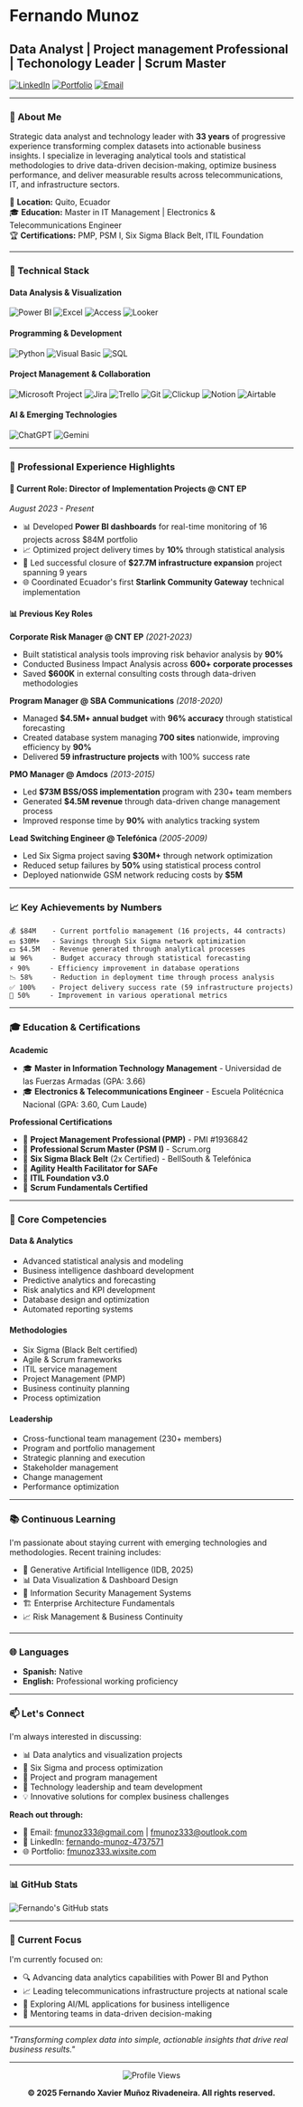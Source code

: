 # Fernando Munoz

## Data Analyst | Project management Professional | Techonology Leader | Scrum Master

[![LinkedIn](https://img.shields.io/badge/LinkedIn-Connect-blue?style=flat&logo=linkedin)](https://www.linkedin.com/in/fernando-munoz-4737571)
[![Portfolio](https://img.shields.io/badge/Portfolio-Visit-green?style=flat&logo=web)](https://fmunoz333.wixsite.com/project-manager)
[![Email](https://img.shields.io/badge/Email-Contact-red?style=flat&logo=gmail)](mailto:fmunoz333@gmail.com)

---

### 👋 About Me

Strategic data analyst and technology leader with **33 years** of progressive experience transforming complex datasets into actionable business insights. I specialize in leveraging analytical tools and statistical methodologies to drive data-driven decision-making, optimize business performance, and deliver measurable results across telecommunications, IT, and infrastructure sectors.

📍 **Location:** Quito, Ecuador  
🎓 **Education:** Master in IT Management | Electronics & Telecommunications Engineer  
🏆 **Certifications:** PMP, PSM I, Six Sigma Black Belt, ITIL Foundation

---

### 🔧 Technical Stack

#### Data Analysis & Visualization
![Power BI](https://img.shields.io/badge/Power_BI-F2C811?style=flat&logo=powerbi&logoColor=black)
![Excel](https://img.shields.io/badge/Excel-217346?style=flat&logo=microsoft-excel&logoColor=white)
![Access](https://img.shields.io/badge/Access-A4373A?style=flat&logo=microsoft-access&logoColor=white)
![Looker](https://img.shields.io/badge/Looker-4285F4?style=flat&logo=looker&logoColor=white)

#### Programming & Development
![Python](https://img.shields.io/badge/Python-3776AB?style=flat&logo=python&logoColor=white)
![Visual Basic](https://img.shields.io/badge/Visual_Basic-512BD4?style=flat&logo=.net&logoColor=white)
![SQL](https://img.shields.io/badge/SQL-4479A1?style=flat&logo=mysql&logoColor=white)

#### Project Management & Collaboration
![Microsoft Project](https://img.shields.io/badge/MS_Project-217346?style=flat&logo=microsoft&logoColor=white)
![Jira](https://img.shields.io/badge/Jira-0052CC?style=flat&logo=jira&logoColor=white)
![Trello](https://img.shields.io/badge/Trello-0052CC?style=flat&logo=trello&logoColor=white)
![Git](https://img.shields.io/badge/Git-F05032?style=flat&logo=git&logoColor=white)
![Clickup](https://img.shields.io/badge/Clickup-blue)
![Notion](https://img.shields.io/badge/Notion-black)
![Airtable](https://img.shields.io/badge/Airtable-red)

#### AI & Emerging Technologies
![ChatGPT](https://img.shields.io/badge/ChatGPT-74aa9c?style=flat&logo=openai&logoColor=white)
![Gemini](https://img.shields.io/badge/Gemini-8E75B2?style=flat&logo=google&logoColor=white)

---

### 💼 Professional Experience Highlights

#### 🏢 Current Role: Director of Implementation Projects @ CNT EP
*August 2023 - Present*

- 📊 Developed **Power BI dashboards** for real-time monitoring of 16 projects across $84M portfolio
- 📈 Optimized project delivery times by **10%** through statistical analysis
- 🎯 Led successful closure of **$27.7M infrastructure expansion** project spanning 9 years
- 🌐 Coordinated Ecuador's first **Starlink Community Gateway** technical implementation

#### 📊 Previous Key Roles

**Corporate Risk Manager @ CNT EP** *(2021-2023)*
- Built statistical analysis tools improving risk behavior analysis by **90%**
- Conducted Business Impact Analysis across **600+ corporate processes**
- Saved **$600K** in external consulting costs through data-driven methodologies

**Program Manager @ SBA Communications** *(2018-2020)*
- Managed **$4.5M+ annual budget** with **96% accuracy** through statistical forecasting
- Created database system managing **700 sites** nationwide, improving efficiency by **90%**
- Delivered **59 infrastructure projects** with 100% success rate

**PMO Manager @ Amdocs** *(2013-2015)*
- Led **$73M BSS/OSS implementation** program with 230+ team members
- Generated **$4.5M revenue** through data-driven change management process
- Improved response time by **90%** with analytics tracking system

**Lead Switching Engineer @ Telefónica** *(2005-2009)*
- Led Six Sigma project saving **$30M+** through network optimization
- Reduced setup failures by **50%** using statistical process control
- Deployed nationwide GSM network reducing costs by **$5M**

---

### 📈 Key Achievements by Numbers

```
💰 $84M    - Current portfolio management (16 projects, 44 contracts)
💵 $30M+   - Savings through Six Sigma network optimization
💵 $4.5M   - Revenue generated through analytical processes
📊 96%     - Budget accuracy through statistical forecasting
⚡ 90%     - Efficiency improvement in database operations
📉 58%     - Reduction in deployment time through process analysis
✅ 100%    - Project delivery success rate (59 infrastructure projects)
🎯 50%     - Improvement in various operational metrics
```

---

### 🎓 Education & Certifications

**Academic**
- 🎓 **Master in Information Technology Management** - Universidad de las Fuerzas Armadas (GPA: 3.66)
- 🎓 **Electronics & Telecommunications Engineer** - Escuela Politécnica Nacional (GPA: 3.60, Cum Laude)

**Professional Certifications**
- 🏅 **Project Management Professional (PMP)** - PMI #1936842
- 🏅 **Professional Scrum Master (PSM I)** - Scrum.org
- 🏅 **Six Sigma Black Belt** (2x Certified) - BellSouth & Telefónica
- 🏅 **Agility Health Facilitator for SAFe**
- 🏅 **ITIL Foundation v3.0**
- 🏅 **Scrum Fundamentals Certified**

---

### 🌟 Core Competencies

#### Data & Analytics
- Advanced statistical analysis and modeling
- Business intelligence dashboard development
- Predictive analytics and forecasting
- Risk analytics and KPI development
- Database design and optimization
- Automated reporting systems

#### Methodologies
- Six Sigma (Black Belt certified)
- Agile & Scrum frameworks
- ITIL service management
- Project Management (PMP)
- Business continuity planning
- Process optimization

#### Leadership
- Cross-functional team management (230+ members)
- Program and portfolio management
- Strategic planning and execution
- Stakeholder management
- Change management
- Performance optimization

---

### 📚 Continuous Learning

I'm passionate about staying current with emerging technologies and methodologies. Recent training includes:

- 🤖 Generative Artificial Intelligence (IDB, 2025)
- 📊 Data Visualization & Dashboard Design
- 🔐 Information Security Management Systems
- 🏗️ Enterprise Architecture Fundamentals
- 📈 Risk Management & Business Continuity

---

### 🌐 Languages

- **Spanish:** Native
- **English:** Professional working proficiency

---

### 📫 Let's Connect

I'm always interested in discussing:
- 📊 Data analytics and visualization projects
- 🔬 Six Sigma and process optimization
- 🚀 Project and program management
- 🤝 Technology leadership and team development
- 💡 Innovative solutions for complex business challenges

**Reach out through:**
- 📧 Email: [fmunoz333@gmail.com](mailto:fmunoz333@gmail.com) | [fmunoz333@outlook.com](mailto:fmunoz333@outlook.com)
- 💼 LinkedIn: [fernando-munoz-4737571](https://www.linkedin.com/in/fernando-munoz-4737571)
- 🌐 Portfolio: [fmunoz333.wixsite.com](https://fmunoz333.wixsite.com/project-manager)

---

### 📊 GitHub Stats

![Fernando's GitHub stats](https://github-readme-stats.vercel.app/api?username=fmunoz333&show_icons=true&theme=radical)

---

### 🎯 Current Focus

I'm currently focused on:
- 🔍 Advancing data analytics capabilities with Power BI and Python
- 📈 Leading telecommunications infrastructure projects at national scale
- 🌱 Exploring AI/ML applications for business intelligence
- 🤝 Mentoring teams in data-driven decision-making

---

*"Transforming complex data into simple, actionable insights that drive real business results."*

---

<div align="center">
  
![Profile Views](https://komarev.com/ghpvc/?username=fmunoz333&color=blueviolet)
  
**© 2025 Fernando Xavier Muñoz Rivadeneira. All rights reserved.**

</div>
